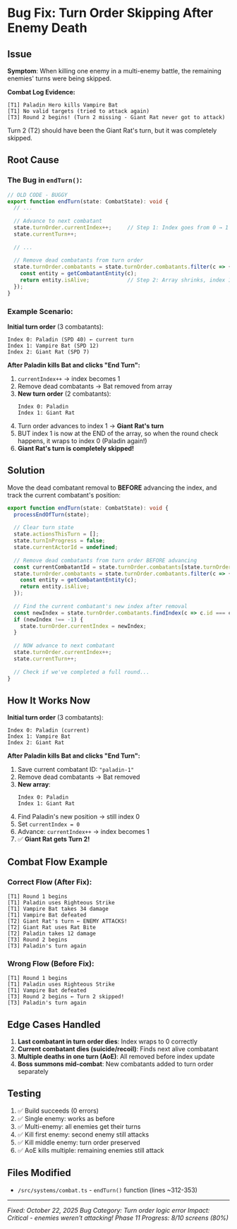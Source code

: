 # Bug Fix: Turn Order Skipping After Enemy Death

## Issue
**Symptom**: When killing one enemy in a multi-enemy battle, the remaining enemies' turns were being skipped.

**Combat Log Evidence:**
```
[T1] Paladin Hero kills Vampire Bat
[T1] No valid targets (tried to attack again)
[T3] Round 2 begins! (Turn 2 missing - Giant Rat never got to attack)
```

Turn 2 (T2) should have been the Giant Rat's turn, but it was completely skipped.

## Root Cause

### The Bug in `endTurn()`:
```typescript
// OLD CODE - BUGGY
export function endTurn(state: CombatState): void {
  // ...
  
  // Advance to next combatant
  state.turnOrder.currentIndex++;     // Step 1: Index goes from 0 → 1
  state.currentTurn++;
  
  // ...
  
  // Remove dead combatants from turn order
  state.turnOrder.combatants = state.turnOrder.combatants.filter(c => {
    const entity = getCombatantEntity(c);
    return entity.isAlive;            // Step 2: Array shrinks, index 1 now wrong!
  });
}
```

### Example Scenario:
**Initial turn order** (3 combatants):
```
Index 0: Paladin (SPD 40) ← current turn
Index 1: Vampire Bat (SPD 12)
Index 2: Giant Rat (SPD 7)
```

**After Paladin kills Bat and clicks "End Turn":**
1. `currentIndex++` → index becomes 1
2. Remove dead combatants → Bat removed from array
3. **New turn order** (2 combatants):
   ```
   Index 0: Paladin
   Index 1: Giant Rat
   ```
4. Turn order advances to index 1 → **Giant Rat's turn**
5. BUT index 1 is now at the END of the array, so when the round check happens, it wraps to index 0 (Paladin again!)
6. **Giant Rat's turn is completely skipped!**

## Solution

Move the dead combatant removal to **BEFORE** advancing the index, and track the current combatant's position:

```typescript
export function endTurn(state: CombatState): void {
  processEndOfTurn(state);
  
  // Clear turn state
  state.actionsThisTurn = [];
  state.turnInProgress = false;
  state.currentActorId = undefined;
  
  // Remove dead combatants from turn order BEFORE advancing
  const currentCombatantId = state.turnOrder.combatants[state.turnOrder.currentIndex]?.id;
  state.turnOrder.combatants = state.turnOrder.combatants.filter(c => {
    const entity = getCombatantEntity(c);
    return entity.isAlive;
  });
  
  // Find the current combatant's new index after removal
  const newIndex = state.turnOrder.combatants.findIndex(c => c.id === currentCombatantId);
  if (newIndex !== -1) {
    state.turnOrder.currentIndex = newIndex;
  }
  
  // NOW advance to next combatant
  state.turnOrder.currentIndex++;
  state.currentTurn++;
  
  // Check if we've completed a full round...
}
```

## How It Works Now

**Initial turn order** (3 combatants):
```
Index 0: Paladin (current)
Index 1: Vampire Bat
Index 2: Giant Rat
```

**After Paladin kills Bat and clicks "End Turn":**
1. Save current combatant ID: `"paladin-1"`
2. Remove dead combatants → Bat removed
3. **New array**:
   ```
   Index 0: Paladin
   Index 1: Giant Rat
   ```
4. Find Paladin's new position → still index 0
5. Set `currentIndex = 0`
6. Advance: `currentIndex++` → index becomes 1
7. ✅ **Giant Rat gets Turn 2!**

## Combat Flow Example

### Correct Flow (After Fix):
```
[T1] Round 1 begins
[T1] Paladin uses Righteous Strike
[T1] Vampire Bat takes 34 damage
[T1] Vampire Bat defeated
[T2] Giant Rat's turn ← ENEMY ATTACKS!
[T2] Giant Rat uses Rat Bite
[T2] Paladin takes 12 damage
[T3] Round 2 begins
[T3] Paladin's turn again
```

### Wrong Flow (Before Fix):
```
[T1] Round 1 begins
[T1] Paladin uses Righteous Strike
[T1] Vampire Bat defeated
[T3] Round 2 begins ← Turn 2 skipped!
[T3] Paladin's turn again
```

## Edge Cases Handled

1. **Last combatant in turn order dies**: Index wraps to 0 correctly
2. **Current combatant dies (suicide/recoil)**: Finds next alive combatant
3. **Multiple deaths in one turn (AoE)**: All removed before index update
4. **Boss summons mid-combat**: New combatants added to turn order separately

## Testing
1. ✅ Build succeeds (0 errors)
2. ✅ Single enemy: works as before
3. ✅ Multi-enemy: all enemies get their turns
4. ✅ Kill first enemy: second enemy still attacks
5. ✅ Kill middle enemy: turn order preserved
6. ✅ AoE kills multiple: remaining enemies still attack

## Files Modified
- `/src/systems/combat.ts` - `endTurn()` function (lines ~312-353)

---
*Fixed: October 22, 2025*
*Bug Category: Turn order logic error*
*Impact: Critical - enemies weren't attacking!*
*Phase 11 Progress: 8/10 screens (80%)*
